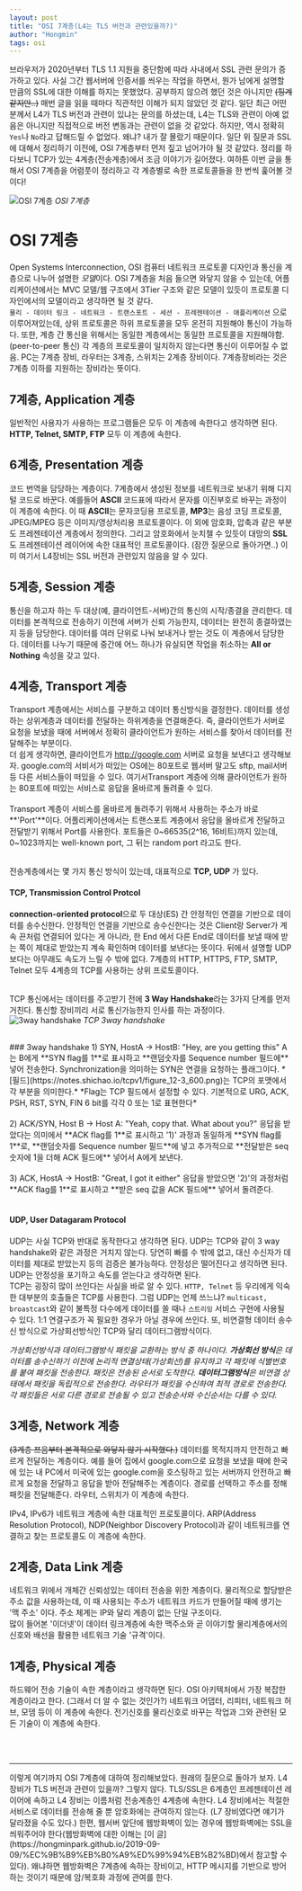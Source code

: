 ```yaml
---
layout: post
title: "OSI 7계층(L4는 TLS 버전과 관련있을까?)"
author: "Hongmin"
tags: osi
---
```

브라우저가 2020년부터 TLS 1.1 지원을 중단함에 따라 사내에서 SSL 관련 문의가 증가하고 있다.
사실 그간 웹서버에 인증서를 씌우는 작업을 하면서, 뭔가 남에게 설명할 만큼의 SSL에 대한 이해를 하지는 못했었다.
공부하지 않으려 했던 것은 아니지만 ~~(핑계같지만..)~~ 매번 글을 읽을 때마다 직관적인 이해가 되지 않았던 것 같다.
일단 최근 어떤 분께서 L4가 TLS 버전과 관련이 있냐는 문의를 하셨는데, L4는 TLS와 관련이 아예 없음은 아니지만
직접적으로 버전 변동과는 관련이 없을 것 같았다. 하지만, 역시 정확히 `Yes`나 `No`라고 답해드릴 수 없었다. 
왜냐? 내가 잘 몰랐기 때문이다. 일단 위 질문과 SSL에 대해서 정리하기 이전에, OSI 7계층부터 먼저 짚고 넘어가야 될 것 같았다. 정리를 하다보니 TCP가 있는 4계층(전송계층)에서 조금 이야기가 길어졌다. 여하튼 이번 글을 통해서 OSI 7계층을 어렴풋이 정리하고 각 계층별로 속한 프로토콜들을 한 번씩 훑어볼 것이다!

![OSI 7계층](https://img1.daumcdn.net/thumb/R800x0/?scode=mtistory2&fname=https%3A%2F%2Ft1.daumcdn.net%2Fcfile%2Ftistory%2F0149B333513AACED18)
_OSI 7계층_

# OSI 7계층
Open Systems Interconnection, OSI
컴퓨터 네트워크 프로토콜 디자인과 통신을 계층으로 나누어 설명한 *모델*이다. OSI 7계층을 처음 들으면 와닿지 않을 수 있는데, 어플리케이션에서는 MVC 모델/웹 구조에서 3Tier 구조와 같은 모델이 있듯이 프로토콜 디자인에서의 모델이라고 생각하면 될 것 같다. <br>
`물리 - 데이터 링크 - 네트워크 - 트랜스포트 - 세션 - 프레젠테이션 - 애플리케이션` 으로 이루어져있는데,
상위 프로토콜은 하위 프로토콜을 모두 온전히 지원해야 통신이 가능하다. 또한, 계층 간 통신을 위해서는 동일한 계층에서는 동일한 프로토콜을 지원해야함. (peer-to-peer 통신) 각 계층의 프로토콜이 일치하지 않는다면 통신이 이루어질 수 없음.
PC는 7계층 장비, 라우터는 3계층, 스위치는 2계층 장비이다. 7계층장비라는 것은 7계층 이하를 지원하는 장비라는 뜻이다. 

## 7계층, Application 계층
일반적인 사용자가 사용하는 프로그램들은 모두 이 계층에 속한다고 생각하면 된다. **HTTP, Telnet, SMTP, FTP** 모두 이 계층에 속한다.

## 6계층, Presentation 계층
코드 번역을 담당하는 계층이다. 7계층에서 생성된 정보를 네트워크로 보내기 위해 디지털 코드로 바꾼다. 예를들어 **ASCII** 코드표에 따라서 문자를 이진부호로 바꾸는 과정이 이 계층에 속한다. 이 때 **ASCII**는 문자코딩용 프로토콜, **MP3**는 음성 코딩 프로토콜, JPEG/MPEG 등은 이미지/영상처리용 프로토콜이다. 이 외에 암호화, 압축과 같은 부분도 프레젠테이션 계층에서 정의한다. 그리고 암호화에서 눈치챌 수 있듯이 대망의 **SSL**도 프레젠테이션 레이어에 속한 대표적인 프로토콜이다. (잠깐 질문으로 돌아가면..) 이미 여기서 L4장비는 SSL 버전과 관련있지 않음을 알 수 있다.

## 5계층, Session 계층
통신을 하고자 하는 두 대상(예, 클라이언트-서버)간의 통신의 시작/종결을 관리한다. 데이터를 본격적으로 전송하기 이전에 서버가 신뢰 가능한지, 데이터는 완전히 종결하였는지 등을 담당한다. 데이터를 여러 단위로 나눠 보내거나 받는 것도 이 계층에서 담당한다. 데이터를 나누기 때문에 중간에 어느 하나가 유실되면 작업을 취소하는 **All or Nothing** 속성을 갖고 있다.

## 4계층, Transport 계층
Transport 계층에서는 서비스를 구분하고 데이터 통신방식을 결정한다. 데이터를 생성하는 상위계층과 데이터를 전달하는 하위계층을 연결해준다. 즉, 클라이언트가 서버로 요청을 보냈을 때에 서버에서 정확히 클라이언트가 원하는 서비스를 찾아서 데이터를 전달해주는 부분이다. <br>
더 쉽게 생각하면, 클라이언트가 http://google.com 서버로 요청을 보낸다고 생각해보자. google.com의 서비서가 떠있는 OS에는 80포트로 웹서버 말고도 sftp, mail서버 등 다른 서비스들이 떠있을 수 있다. 여기서Transport 계층에 의해 클라이언트가 원하는 80포트에 떠있는 서비스로 응답을 올바르게 돌려줄 수 있다.<br><br>
Transport 계층이 서비스를 올바르게 돌려주기 위해서 사용하는 주소가 바로 **'Port'**이다. 어플리케이션에서는 트랜스포트 계층에서 응답을 올바르게 전달하고 전달받기 위해서 Port를 사용한다.
포트들은 0~66535(2^16, 16비트)까지 있는데, 0~1023까지는 well-known port, 그 뒤는 random port 라고도 한다. <br><br>

전송계층에서는 몇 가지 통신 방식이 있는데, 대표적으로 **TCP, UDP** 가 있다.
#### TCP, Transmission Control Protcol
**connection-oriented protocol**으로 두 대상(ES) 간 안정적인 연결을 기반으로 데이터를 송수신한다. 안정적인 연결을 기반으로 송수신한다는 것은 Client랑 Server가 계속 끈처럼 연결되어 있다는 게 아니라, 한 End 에서 다른 End로 데이터를 보낼 때에 받는 쪽이 제대로 받았는지 계속 확인하며 데이터를 보낸다는 뜻이다. 뒤에서 설명할 UDP 보다는 아무래도 속도가 느릴 수 밖에 없다. 7계층의 HTTP, HTTPS, FTP, SMTP, Telnet 모두 4계층의 TCP를 사용하는 상위 프로토콜이다. <br><br>

TCP 통신에서는 데이터를 주고받기 전에 **3 Way Handshake**라는 3가지 단계를 먼저 거친다. 통신할 장비끼리 서로 통신가능한지 인사를 하는 과정이다.
![3way handshake](https://miro.medium.com/max/2612/1*n22QJMww4vGw_MrlZbysLg.png)
_TCP 3way handshake_

<br>
### 3way handshake
1) SYN, HostA -> HostB: "Hey, are you getting this"
A는 B에게 **SYN flag를 1**로 표시하고 **랜덤숫자를 Sequence number 필드에** 넣어 전송한다. Synchronization을 의미하는 SYN은 연결을 요청하는 플래그이다.
*[필드](https://notes.shichao.io/tcpv1/figure_12-3_600.png)는 TCP의 포맷에서 각 부분을 의미한다.*
*Flag는 TCP 필드에서 설정할 수 있다. 기본적으로 URG, ACK, PSH, RST, SYN, FIN 6 bit를 각각 0 또는 1로 표현한다*
<br><br>
2) ACK/SYN, Host B -> Host A: "Yeah, copy that. What about you?"
응답을 받았다는 의미에서 **ACK flag를 1**로 표시하고 '1)' 과정과 동일하게 **SYN flag를 1**로, **랜덤숫자를 Sequence number 필드**에 넣고 추가적으로 **전달받은 seq 숫자에 1을 더해 ACK 필드에** 넣어서 A에게 보낸다.
<br><br>
3) ACK, HostA -> HostB: "Great, I got it either"
응답을 받았으면 '2)'의 과정처럼 **ACK flag를 1**로 표시하고 **받은 seq 값을 ACK 필드에** 넣어서 돌려준다.
<br><br>

#### UDP, User Datagaram Protocol
UDP는 사실 TCP와 반대로 동작한다고 생각하면 된다. UDP는 TCP와 같이 3 way handshake와 같은 과정은 거치지 않는다. 당연히 빠를 수 밖에 없고, 대신 수신자가 데이터를 제대로 받았는지 등의 검증은 불가능하다. 안정성은 떨어진다고 생각하면 된다. UDP는 안정성을 포기하고 속도를 얻는다고 생각하면 된다.<br>
TCP는 굉장히 많이 쓰인다는 사실을 바로 알 수 있다. `HTTP, Telnet` 등 우리에게 익숙한 대부분의 호출들은 TCP를 사용한다. 그럼 UDP는 언제 쓰느냐? 
`multicast, broastcast`와 같이 불특정 다수에게 데이터를 쏠 때나 `스트리밍` 서비스 구현에 사용될 수 있다. 1:1 연결구조가 꼭 필요한 경우가 아닐 경우에 쓰인다.
또, 비연결형 데이터 송수신 방식으로 가상회선방식인 TCP와 달리 데이터그램방식이다.

*가상회선방식과 데이터그램방식
패킷을 교환하는 방식 중 하나이다. **가상회선 방식**은 데이터를 송수신하기 이전에 논리적 연결상태(가상회선)를 유지하고 각 패킷에 식별번호를 붙여 패킷을 전송한다. 패킷은 전송된 순서로 도착한다.
**데이터그램방식**은 비연결 상태에서 패킷을 독립적으로 전송한다. 라우터가 패킷을 수신하여 최적 경로로 전송한다. 각 패킷들은 서로 다른 경로로 전송될 수 있고 전송순서와 수신순서는 다를 수 있다.*

## 3계층, Network 계층
~~(3계층 쯔음부터 본격적으로 와닿지 않기 시작했다.)~~
데이터를 목적지까지 안전하고 빠르게 전달하는 계층이다. 예를 들어 집에서 google.com으로 요청을 보냈을 때에 한국에 있는 내 PC에서 미국에 있는 google.com을 호스팅하고 있는 서버까지 안전하고 빠르게 요청을 전달하고 응답을 받아 전달해주는 계층이다. 경로를 선택하고 주소를 정해 패킷을 전달해준다. 라우터, 스위치가 이 계층에 속한다.<br>

IPv4, IPv6가 네트워크 계층에 속한 대표적인 프로토콜이다. ARP(Address Resolution Protocol), NDP(Neighbor Discovery Protocol)과 같이 네트워크를 연결하고 찾는 프로토콜도 이 계층에 속한다.

## 2계층, Data Link 계층
네트워크 위에서 개체간 신뢰성있는 데이터 전송을 위한 계층이다. 물리적으로 할당받은 주소 값을 사용하는데, 이 때 사용되는 주소가 네트워크 카드가 만들어질 때에 생기는 '맥 주소' 이다. 주소 체계는 IP와 달리 계층이 없는 단일 구조이다.<br>
많이 들어본 '이더넷'이 데이터 링크계층에 속한 맥주소와 곧 이야기할 물리계층에서의 신호와 배선을 활용한 네트워크 기술 '규격'이다.

## 1계층, Physical 계층
하드웨어 전송 기술이 속한 계층이라고 생각하면 된다. OSI 아키텍처에서 가장 복잡한 계층이라고 한다. (그래서 더 알 수 없는 것인가?) 네트워크 어댑터, 리피터, 네트워크 허브, 모뎀 등이 이 계층에 속한다. 전기신호를 물리신호로 바꾸는 작업과 그와 관련된 모든 기술이 이 계층에 속한다.
 
<br><br>
<hr>
이렇게 여기까지 OSI 7계층에 대하여 정리해보았다. 원래의 질문으로 돌아가 보자. L4 장비가 TLS 버전과 관련이 있을까? 그렇지 않다. TLS/SSL은 6계층인 프레젠테이션 레이어에 속하고 L4 장비는 이름처럼 전송계층인 4계층에 속한다. L4 장비에서는 적절한 서비스로 데이터를 전송해 줄 뿐 암호화에는 관여하지 않는다. (L7 장비였다면 얘기가 달라졌을 수도 있다.) 한편, 웹서버 앞단에 웹방화벽이 있는 경우에 웹방화벽에는 SSL을 씌워주어야 한다(웹방화벽에 대한 이해는 [이 글](https://hongminpark.github.io/2019-09-09/%EC%9B%B9%EB%B0%A9%ED%99%94%EB%B2%BD)에서 참고할 수 있다). 왜냐하면 웹방화벽은 7계층에 속하는 장비이고, HTTP 메시지를 기반으로 방어하는 것이기 때문에 암/복호화 과정에 관여를 한다.<br>
